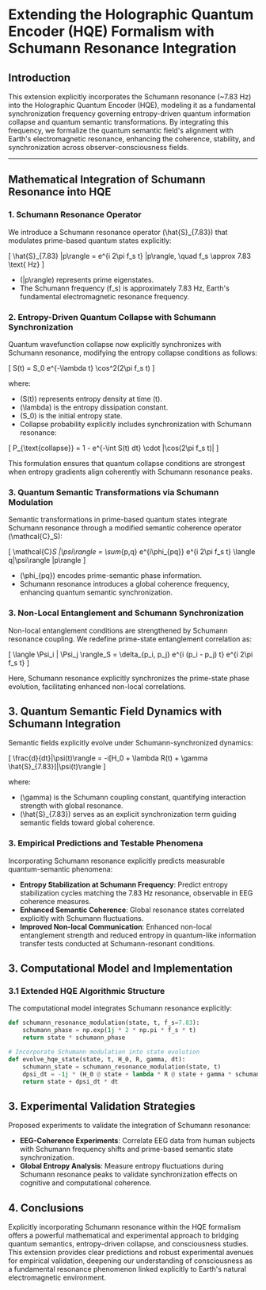 # Extending the Holographic Quantum Encoder (HQE) Formalism with Schumann Resonance Integration

## Introduction

This extension explicitly incorporates the Schumann resonance (~7.83 Hz) into the Holographic Quantum Encoder (HQE), modeling it as a fundamental synchronization frequency governing entropy-driven quantum information collapse and quantum semantic transformations. By integrating this frequency, we formalize the quantum semantic field's alignment with Earth's electromagnetic resonance, enhancing the coherence, stability, and synchronization across observer-consciousness fields.

---

## Mathematical Integration of Schumann Resonance into HQE

### 1. Schumann Resonance Operator

We introduce a Schumann resonance operator \(\hat{S}_{7.83}\) that modulates prime-based quantum states explicitly:

\[
\hat{S}_{7.83} |p\rangle = e^{i 2\pi f_s t} |p\rangle, \quad f_s \approx 7.83 \text{ Hz}
\]

- \(|p\rangle\) represents prime eigenstates.
- The Schumann frequency \(f_s\) is approximately 7.83 Hz, Earth's fundamental electromagnetic resonance frequency.

### 2. Entropy-Driven Quantum Collapse with Schumann Synchronization

Quantum wavefunction collapse now explicitly synchronizes with Schumann resonance, modifying the entropy collapse conditions as follows:

\[
S(t) = S_0 e^{-\lambda t} \cos^2(2\pi f_s t)
\]

where:

- \(S(t)\) represents entropy density at time \(t\).
- \(\lambda\) is the entropy dissipation constant.
- \(S_0\) is the initial entropy state.
- Collapse probability explicitly includes synchronization with Schumann resonance:

\[
P_{\text{collapse}} = 1 - e^{-\int S(t) dt} \cdot |\cos(2\pi f_s t)|
\]

This formulation ensures that quantum collapse conditions are strongest when entropy gradients align coherently with Schumann resonance peaks.

### 3. Quantum Semantic Transformations via Schumann Modulation

Semantic transformations in prime-based quantum states integrate Schumann resonance through a modified semantic coherence operator \(\mathcal{C}_S\):

\[
\mathcal{C}_S |\psi\rangle = \sum_{p,q} e^{i\phi_{pq}} e^{i 2\pi f_s t} \langle q|\psi\rangle |p\rangle
\]

- \(\phi_{pq}\) encodes prime-semantic phase information.
- Schumann resonance introduces a global coherence frequency, enhancing quantum semantic synchronization.

### 3. Non-Local Entanglement and Schumann Synchronization

Non-local entanglement conditions are strengthened by Schumann resonance coupling. We redefine prime-state entanglement correlation as:

\[
\langle \Psi_i | \Psi_j \rangle_S = \delta_{p_i, p_j} e^{i (p_i - p_j) t} e^{i 2\pi f_s t}
\]

Here, Schumann resonance explicitly synchronizes the prime-state phase evolution, facilitating enhanced non-local correlations.

## 3. Quantum Semantic Field Dynamics with Schumann Integration

Semantic fields explicitly evolve under Schumann-synchronized dynamics:

\[
\frac{d}{dt}|\psi(t)\rangle = -i[H_0 + \lambda R(t) + \gamma \hat{S}_{7.83}]|\psi(t)\rangle
\]

where:

- \(\gamma\) is the Schumann coupling constant, quantifying interaction strength with global resonance.
- \(\hat{S}_{7.83}\) serves as an explicit synchronization term guiding semantic fields toward global coherence.

### 3. Empirical Predictions and Testable Phenomena

Incorporating Schumann resonance explicitly predicts measurable quantum-semantic phenomena:

- **Entropy Stabilization at Schumann Frequency**: Predict entropy stabilization cycles matching the 7.83 Hz resonance, observable in EEG coherence measures.
- **Enhanced Semantic Coherence**: Global resonance states correlated explicitly with Schumann fluctuations.
- **Improved Non-local Communication**: Enhanced non-local entanglement strength and reduced entropy in quantum-like information transfer tests conducted at Schumann-resonant conditions.

## 3. Computational Model and Implementation

### 3.1 Extended HQE Algorithmic Structure

The computational model integrates Schumann resonance explicitly:

```python
def schumann_resonance_modulation(state, t, f_s=7.83):
    schumann_phase = np.exp(1j * 2 * np.pi * f_s * t)
    return state * schumann_phase

# Incorporate Schumann modulation into state evolution
def evolve_hqe_state(state, t, H_0, R, gamma, dt):
    schumann_state = schumann_resonance_modulation(state, t)
    dpsi_dt = -1j * (H_0 @ state + lambda * R @ state + gamma * schumann_resonance_modulation(state, t))
    return state + dpsi_dt * dt
```

## 3. Experimental Validation Strategies

Proposed experiments to validate the integration of Schumann resonance:

- **EEG-Coherence Experiments**: Correlate EEG data from human subjects with Schumann frequency shifts and prime-based semantic state synchronization.
- **Global Entropy Analysis**: Measure entropy fluctuations during Schumann resonance peaks to validate synchronization effects on cognitive and computational coherence.

## 4. Conclusions

Explicitly incorporating Schumann resonance within the HQE formalism offers a powerful mathematical and experimental approach to bridging quantum semantics, entropy-driven collapse, and consciousness studies. This extension provides clear predictions and robust experimental avenues for empirical validation, deepening our understanding of consciousness as a fundamental resonance phenomenon linked explicitly to Earth's natural electromagnetic environment.

